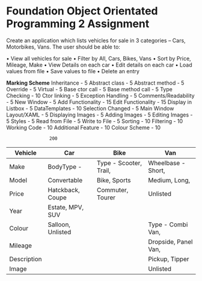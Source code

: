 # Foundation Object Orientated Programming 2 Assignment

Create an application which lists vehicles for sale in 3 categories – Cars, Motorbikes, Vans.
The user should be able to:

• View all vehicles for sale
• Filter by All, Cars, Bikes, Vans
• Sort by Price, Mileage, Make
• View Details on each car
• Edit details on each car
• Load values from file
• Save values to file
• Delete an entry


**Marking Scheme**
Inheritance -	5
Abstract class - 5
Abstract method - 5
Override - 5
Virtual - 5
Base ctor call - 5
Base method call - 5
Type Checking - 10
Ctor linking - 5
Exception Handling - 5
Comments/Readability - 5
New Window - 5
Add Functionality - 15
Edit Functionality - 15
Display in Listbox - 5
DataTemplates - 10
Selection Changed - 5
Main Window Layout/XAML - 5
Displaying Images - 5
Adding Images - 5
Editing Images - 5
Styles - 5
Read from File - 5
Write to File - 5
Sorting - 10
Filtering - 10
Working Code - 10
Additional Feature - 10
Colour Scheme - 10
	
	                200



| **Vehicle**   | **Car**       | **Bike**  | **Van**  |
| ------------- |-------------| ---------|---------|
| Make          | BodyType -        | Type - Scooter, Trail, | Wheelbase - Short, |
| Model         | Convertable       | Bike, Sports           | Medium, Long,
| Price         | Hatckback, Coupe  | Commuter, Tourer       | Unlisted
| Year          | Estate, MPV, SUV  |                        |
| Colour        | Salloon, Unlisted |                        | Type - Combi Van,
| Mileage       |                   |                        | Dropside, Panel Van,
| Description   |                   |                        | Pickup, Tipper
| Image         |                   |                        | Unlisted
